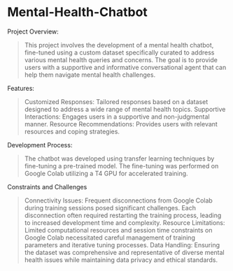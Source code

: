 # Mental-Health-Chatbot
Project Overview:
> This project involves the development of a mental health chatbot, fine-tuned using a custom dataset specifically curated to address various mental health queries and concerns. The goal is to provide users with a supportive and informative conversational agent that can help them navigate mental health challenges.

Features:
> Customized Responses: Tailored responses based on a dataset designed to address a wide range of mental health topics.
> Supportive Interactions: Engages users in a supportive and non-judgmental manner.
> Resource Recommendations: Provides users with relevant resources and coping strategies.

Development Process:
> The chatbot was developed using transfer learning techniques by fine-tuning a pre-trained model. The fine-tuning was performed on Google Colab utilizing a T4 GPU for accelerated training.

Constraints and Challenges
> Connectivity Issues: Frequent disconnections from Google Colab during training sessions posed significant challenges. Each disconnection often required restarting the training process, leading to increased development time and complexity.
> Resource Limitations: Limited computational resources and session time constraints on Google Colab necessitated careful management of training parameters and iterative tuning processes.
> Data Handling: Ensuring the dataset was comprehensive and representative of diverse mental health issues while maintaining data privacy and ethical standards.

